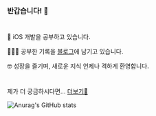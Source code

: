 ### 반갑습니다! 👋

#
🌱  iOS 개발을 공부하고 있습니다. 

👨🏻‍💻  공부한 기록을 [블로그](leechamin.tistory.com
)에 남기고 있습니다.

🤓 성장을 즐기며, 새로운 지식 언제나 격하게 환영합니다.
# 

제가 더 궁금하시다면... [더보기🧐](https://rose-eggnog-fa7.notion.site/9f8bd433e5474f928e18714466e1d535)


![Anurag's GitHub stats](https://github-readme-stats.vercel.app/api?username=ChaminLee&show_icons=true&theme=chartreuse-dark)

